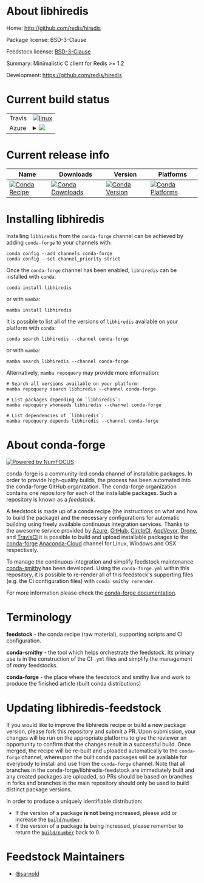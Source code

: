 About libhiredis
================

Home: http://github.com/redis/hiredis

Package license: BSD-3-Clause

Feedstock license: [BSD-3-Clause](https://github.com/conda-forge/libhiredis-feedstock/blob/main/LICENSE.txt)

Summary: Minimalistic C client for Redis >= 1.2

Development: https://github.com/redis/hiredis

Current build status
====================


<table><tr>
    <td>Travis</td>
    <td>
      <a href="https://app.travis-ci.com/conda-forge/libhiredis-feedstock">
        <img alt="linux" src="https://img.shields.io/travis/com/conda-forge/libhiredis-feedstock/main.svg?label=Linux">
      </a>
    </td>
  </tr>
    
  <tr>
    <td>Azure</td>
    <td>
      <details>
        <summary>
          <a href="https://dev.azure.com/conda-forge/feedstock-builds/_build/latest?definitionId=13728&branchName=main">
            <img src="https://dev.azure.com/conda-forge/feedstock-builds/_apis/build/status/libhiredis-feedstock?branchName=main">
          </a>
        </summary>
        <table>
          <thead><tr><th>Variant</th><th>Status</th></tr></thead>
          <tbody><tr>
              <td>linux_64</td>
              <td>
                <a href="https://dev.azure.com/conda-forge/feedstock-builds/_build/latest?definitionId=13728&branchName=main">
                  <img src="https://dev.azure.com/conda-forge/feedstock-builds/_apis/build/status/libhiredis-feedstock?branchName=main&jobName=linux&configuration=linux%20linux_64_" alt="variant">
                </a>
              </td>
            </tr><tr>
              <td>linux_aarch64</td>
              <td>
                <a href="https://dev.azure.com/conda-forge/feedstock-builds/_build/latest?definitionId=13728&branchName=main">
                  <img src="https://dev.azure.com/conda-forge/feedstock-builds/_apis/build/status/libhiredis-feedstock?branchName=main&jobName=linux&configuration=linux%20linux_aarch64_" alt="variant">
                </a>
              </td>
            </tr><tr>
              <td>linux_ppc64le</td>
              <td>
                <a href="https://dev.azure.com/conda-forge/feedstock-builds/_build/latest?definitionId=13728&branchName=main">
                  <img src="https://dev.azure.com/conda-forge/feedstock-builds/_apis/build/status/libhiredis-feedstock?branchName=main&jobName=linux&configuration=linux%20linux_ppc64le_" alt="variant">
                </a>
              </td>
            </tr><tr>
              <td>osx_64</td>
              <td>
                <a href="https://dev.azure.com/conda-forge/feedstock-builds/_build/latest?definitionId=13728&branchName=main">
                  <img src="https://dev.azure.com/conda-forge/feedstock-builds/_apis/build/status/libhiredis-feedstock?branchName=main&jobName=osx&configuration=osx%20osx_64_" alt="variant">
                </a>
              </td>
            </tr><tr>
              <td>osx_arm64</td>
              <td>
                <a href="https://dev.azure.com/conda-forge/feedstock-builds/_build/latest?definitionId=13728&branchName=main">
                  <img src="https://dev.azure.com/conda-forge/feedstock-builds/_apis/build/status/libhiredis-feedstock?branchName=main&jobName=osx&configuration=osx%20osx_arm64_" alt="variant">
                </a>
              </td>
            </tr><tr>
              <td>win_64</td>
              <td>
                <a href="https://dev.azure.com/conda-forge/feedstock-builds/_build/latest?definitionId=13728&branchName=main">
                  <img src="https://dev.azure.com/conda-forge/feedstock-builds/_apis/build/status/libhiredis-feedstock?branchName=main&jobName=win&configuration=win%20win_64_" alt="variant">
                </a>
              </td>
            </tr>
          </tbody>
        </table>
      </details>
    </td>
  </tr>
</table>

Current release info
====================

| Name | Downloads | Version | Platforms |
| --- | --- | --- | --- |
| [![Conda Recipe](https://img.shields.io/badge/recipe-libhiredis-green.svg)](https://anaconda.org/conda-forge/libhiredis) | [![Conda Downloads](https://img.shields.io/conda/dn/conda-forge/libhiredis.svg)](https://anaconda.org/conda-forge/libhiredis) | [![Conda Version](https://img.shields.io/conda/vn/conda-forge/libhiredis.svg)](https://anaconda.org/conda-forge/libhiredis) | [![Conda Platforms](https://img.shields.io/conda/pn/conda-forge/libhiredis.svg)](https://anaconda.org/conda-forge/libhiredis) |

Installing libhiredis
=====================

Installing `libhiredis` from the `conda-forge` channel can be achieved by adding `conda-forge` to your channels with:

```
conda config --add channels conda-forge
conda config --set channel_priority strict
```

Once the `conda-forge` channel has been enabled, `libhiredis` can be installed with `conda`:

```
conda install libhiredis
```

or with `mamba`:

```
mamba install libhiredis
```

It is possible to list all of the versions of `libhiredis` available on your platform with `conda`:

```
conda search libhiredis --channel conda-forge
```

or with `mamba`:

```
mamba search libhiredis --channel conda-forge
```

Alternatively, `mamba repoquery` may provide more information:

```
# Search all versions available on your platform:
mamba repoquery search libhiredis --channel conda-forge

# List packages depending on `libhiredis`:
mamba repoquery whoneeds libhiredis --channel conda-forge

# List dependencies of `libhiredis`:
mamba repoquery depends libhiredis --channel conda-forge
```


About conda-forge
=================

[![Powered by
NumFOCUS](https://img.shields.io/badge/powered%20by-NumFOCUS-orange.svg?style=flat&colorA=E1523D&colorB=007D8A)](https://numfocus.org)

conda-forge is a community-led conda channel of installable packages.
In order to provide high-quality builds, the process has been automated into the
conda-forge GitHub organization. The conda-forge organization contains one repository
for each of the installable packages. Such a repository is known as a *feedstock*.

A feedstock is made up of a conda recipe (the instructions on what and how to build
the package) and the necessary configurations for automatic building using freely
available continuous integration services. Thanks to the awesome service provided by
[Azure](https://azure.microsoft.com/en-us/services/devops/), [GitHub](https://github.com/),
[CircleCI](https://circleci.com/), [AppVeyor](https://www.appveyor.com/),
[Drone](https://cloud.drone.io/welcome), and [TravisCI](https://travis-ci.com/)
it is possible to build and upload installable packages to the
[conda-forge](https://anaconda.org/conda-forge) [Anaconda-Cloud](https://anaconda.org/)
channel for Linux, Windows and OSX respectively.

To manage the continuous integration and simplify feedstock maintenance
[conda-smithy](https://github.com/conda-forge/conda-smithy) has been developed.
Using the ``conda-forge.yml`` within this repository, it is possible to re-render all of
this feedstock's supporting files (e.g. the CI configuration files) with ``conda smithy rerender``.

For more information please check the [conda-forge documentation](https://conda-forge.org/docs/).

Terminology
===========

**feedstock** - the conda recipe (raw material), supporting scripts and CI configuration.

**conda-smithy** - the tool which helps orchestrate the feedstock.
                   Its primary use is in the construction of the CI ``.yml`` files
                   and simplify the management of *many* feedstocks.

**conda-forge** - the place where the feedstock and smithy live and work to
                  produce the finished article (built conda distributions)


Updating libhiredis-feedstock
=============================

If you would like to improve the libhiredis recipe or build a new
package version, please fork this repository and submit a PR. Upon submission,
your changes will be run on the appropriate platforms to give the reviewer an
opportunity to confirm that the changes result in a successful build. Once
merged, the recipe will be re-built and uploaded automatically to the
`conda-forge` channel, whereupon the built conda packages will be available for
everybody to install and use from the `conda-forge` channel.
Note that all branches in the conda-forge/libhiredis-feedstock are
immediately built and any created packages are uploaded, so PRs should be based
on branches in forks and branches in the main repository should only be used to
build distinct package versions.

In order to produce a uniquely identifiable distribution:
 * If the version of a package **is not** being increased, please add or increase
   the [``build/number``](https://docs.conda.io/projects/conda-build/en/latest/resources/define-metadata.html#build-number-and-string).
 * If the version of a package **is** being increased, please remember to return
   the [``build/number``](https://docs.conda.io/projects/conda-build/en/latest/resources/define-metadata.html#build-number-and-string)
   back to 0.

Feedstock Maintainers
=====================

* [@sarnold](https://github.com/sarnold/)


